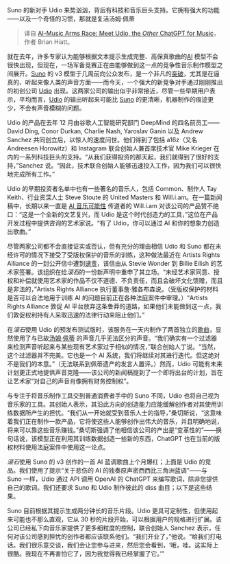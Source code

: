 
<!--
title: AI音乐军备竞赛：Udio，音乐领域的ChatGPT 
cover: ./cover.png
-->

Suno 的新对手 Udio 来势汹汹，背后有科技和音乐巨头支持。它拥有强大的功能——以及一个奇怪的习惯，那就是复活汤姆·佩蒂

> 译自 [AI-Music Arms Race: Meet Udio, the <em>Other</em> ChatGPT for Music](https://www.rollingstone.com/music/music-features/udio-ai-music-chatgpt-suno-1235001675/)，作者 Brian Hiatt。

就在去年，许多专家认为能够根据文本提示生成完整、高保真歌曲的[AI](https://www.rollingstone.com/t/ai/) 模型不会很快出现，但现在，一场军备竞赛正在由能够做到这一点的竞争性音乐制作模型之间展开。[Suno](https://suno.com/) 的 v3 模型于几周前向公众发布，是一个非凡的[突破](https://www.rollingstone.com/music/music-features/suno-ai-chatgpt-for-music-1234982307/)，尤其是在逼真的、听起来像人类的声音方面——而今天，一个强大的新竞争对手通过刚刚推出的初创公司 [Udio](https://www.udio.com/) 出现。这两家公司的输出似乎非常接近，尽管一些早期用户表示，平均而言，[Udio](https://www.rollingstone.com/t/udio/) 的输出听起来可能比 [Suno](https://www.rollingstone.com/t/suno/) 的更清晰，机器制作的痕迹更少，不会有声音模糊的问题。

Udio 的产品在去年 12 月由谷歌人工智能研究部门 DeepMind 的四名前员工——David Ding, Conor Durkan, Charlie Nash, Yaroslav Ganin 以及 Andrew Sanchez 共同创立后，以惊人的速度问世。他们得到了包括 a16z（又名 Andreesen Horowitz）和 Instagram 联合创始人兼首席技术官 Mike Krieger 在内的一系列科技巨头的支持。“从我们获得投资的那天起，我们就得到了很好的支持，”Sanchez 说。“因此，技术联合创始人能够迅速投入工作，因为我们可以很快地完成所有工作。”

Udio 的早期投资者名单中也有一些著名的音乐人，包括 Common、制作人 Tay Keith、行业资深人士 Steve Stoute 的 United Masters 和 Will.i.am。在一篇新闻稿中，长期以来一直是 [AI 音乐可能性](https://www.rollingstone.com/music/music-features/william-future-entertainment-and-his-problems-hip-hop-762117/) 传道者的 Will.i.am 对该公司的产品赞不绝口：“这是一个全新的文艺复兴，而 Udio 是这个时代创造力的工具，”这位在产品开发过程中提供咨询的艺术家说。“有了 Udio，你可以通过 AI 和你的想象力创造出歌曲。”

尽管两家公司都不会直接证实或否认，但有充分的理由相信 Udio 和 Suno 都在未经许可的情况下接受了受版权保护的音乐的训练，这种做法最近在 Artists Rights Alliance 的一封公开信中遭到[谴责](https://www.rollingstone.com/music/music-news/ai-music-billie-eilish-metro-boomin-nicki-minaj-1234997936/)，该信由从 Stevie Wonder 到 Billie Eilish 的艺术家签署。该组织在给*滚石*的一份新声明中重申了其立场。“未经艺术家同意、授权和补偿就使用艺术家的作品不仅不道德、不负责任，而且会破坏文化馈赠，而且是非法的，”Artists Rights Alliance 执行董事詹·雅各布森说。（受版权保护的材料是否可以合法地用于训练 AI 的问题目前正在各种法庭案件中审理。）“Artists Rights Alliance 敦促 AI 平台放弃这条鲁莽的道路，如果他们未能做到这一点，我们敦促权利持有人采取迅速的法律行动来阻止他们。”

在*滚石*使用 Udio 的预发布测试版时，该服务在一天内制作了两首独立的[歌曲](https://www.udio.com/songs/q8PN3GNo7bseRtphLDMe6Y)，显然使用了与已故[汤姆·佩蒂](https://www.rollingstone.com/t/tom-petty/) 的声音几乎无法区分的声音。“我们确实有一个过滤器来检测声音听起来与某些现有艺术家过于相似的情况，”联合创始人丁说。“当然，这个过滤器并不完美。它也是一个 AI 系统，我们将继续对其进行迭代。但这绝对不是我们的本意。”（无法联系到佩蒂遗产的发言人置评。）然而，Udio 可能有未来计划更正式地提供声音克隆——该公司的新闻稿提到了一个即将出台的计划，旨在让艺术家“对自己的声音肖像拥有财务控制权”。

与专注于将音乐制作工具交到普通消费者手中的 Suno 不同，Udio 也将自己视为音乐家的工具。其创始人表示，其沿此方向的创造能力应能缓解创作者对其使用训练数据所产生的担忧。“我们从一开始就受到音乐人士的指导，”桑切斯说，“这意味着我们正在制作一款产品，它将使这些人能够创作出伟大的音乐，并且明确地说，将来可以靠这些音乐赚钱。”桑切斯强调了他相信该公司的产出是“变革性的”——换句话说，该模型正在利用其训练数据创造一些新的东西，ChatGPT 也在当前的版权材料使用法庭案件中使用这一论点。

*滚石*使用 Suno 的 v3 创作的一首 AI 蓝调歌曲上个月爆红；上面是 Udio 的竞品。我们使用了提示“关于悲伤的 AI 的独奏原声密西西比三角洲蓝调”——与 Suno 一样，Udio 通过 API 调用 OpenAI 的 ChatGPT 来编写歌词，除非您提供自己的歌词。我们还要求 Suno 和 Udio 制作彼此的 diss 曲目；以下是这些结果。

Suno 目前根据其提示生成两分钟长的音乐片段。Udio 更具可定制性，但使用起来可能也不那么直观，它从 30 秒的片段开始，可以根据用户的规格进行扩展。该公司已经私下向音乐家提供了更多细粒度的控制，联合创始人 Sanchez 表示，任何对该公司感到担忧的创作者都应该联系他们。“我们开业了，”他说。“给我们打电话。我们很乐意交谈，我们会让您参与进来，然后您会看到，‘哦，哇。这实际上很酷。我现在不再害怕它了，因为我觉得我已经掌握了它。’”